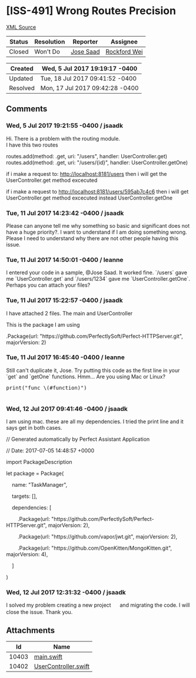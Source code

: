 # [ISS-491] Wrong Routes Precision

[XML Source](../xml/ISS-491.xml)
<p></p>





Status|Resolution|Reporter|Assignee
------|----------|--------|--------
Closed|Won't Do|[Jose Saad](jsaadk)|[Rockford Wei]($rocky)





Created|Wed, 5 Jul 2017 19:19:17 -0400
-------|--------------
Updated|Tue, 18 Jul 2017 09:41:52 -0400
Resolved|Mon, 17 Jul 2017 09:42:28 -0400


## Comments




### Wed, 5 Jul 2017 19:21:55 -0400 / jsaadk 

<p><p>Hi. There is a problem with the routing module.<br/>
 I have this two routes</p>

<p>routes.add(method: .get, uri: "/users", handler: UserController.get)<br/>
 routes.add(method: .get, uri: "/users/{id}", handler: UserController.getOne)</p>

<p>if i make a request to: <a href="http://localhost:8181/users" class="external-link" rel="nofollow">http://localhost:8181/users</a> then i will get the UserController.get method excecuted</p>

<p>if i make a request to <a href="http://localhost:8181/users/595ab7c4c6" class="external-link" rel="nofollow">http://localhost:8181/users/595ab7c4c6</a> then i will get UserController.get method excecuted instead UserController.getOne</p></p>


### Tue, 11 Jul 2017 14:23:42 -0400 / jsaadk 

<p><p>Please can anyone tell me why something so basic and significant does not have a huge priority?. I want to understand if I am doing something wrong. Please I need to understand why there are not other people having this issue.</p></p>


### Tue, 11 Jul 2017 14:50:01 -0400 / leanne 

<p><p>I entered your code in a sample, @Jose Saad. It worked fine. `/users` gave me `UserController.get` and `/users/1234` gave me `UserController.getOne`. Perhaps you can attach your files?</p></p>


### Tue, 11 Jul 2017 15:22:57 -0400 / jsaadk 

<p><p>I have attached 2 files. The main and UserController</p>

<p>This is the package I am using  </p>

<p>.Package(url: "https://github.com/PerfectlySoft/Perfect-HTTPServer.git", majorVersion: 2)</p></p>


### Tue, 11 Jul 2017 16:45:40 -0400 / leanne 

<p><p>Still can't duplicate it, Jose. Try putting this code as the first line in your `get` and `getOne` functions. Hmm... Are you using Mac or Linux?</p>
<div class="code panel" style="border-width: 1px;"><div class="codeContent panelContent">
<pre class="code-java">print(<span class="code-quote">"func \(#function)"</span>)

</pre>
</div></div></p>


### Wed, 12 Jul 2017 09:41:46 -0400 / jsaadk 

<p><p>I am using mac. these are all my dependencies. I tried the print line and it says get in both cases.</p>

<p>// Generated automatically by Perfect Assistant Application</p>

<p>// Date: 2017-07-05 14:48:57 +0000</p>

<p>import PackageDescription</p>

<p>let package = Package(</p>

<p>    name: "TaskManager",</p>

<p>    targets: [],</p>

<p>    dependencies: [</p>

<p>        .Package(url: "https://github.com/PerfectlySoft/Perfect-HTTPServer.git", majorVersion: 2),</p>

<p>        .Package(url: "https://github.com/vapor/jwt.git", majorVersion: 2),</p>

<p>        .Package(url: "https://github.com/OpenKitten/MongoKitten.git", majorVersion: 4),</p>

<p>    ]</p>

<p>)</p></p>


### Wed, 12 Jul 2017 12:31:32 -0400 / jsaadk 

<p><p>I solved my problem creating a new project <img class="emoticon" src="http://jira.perfect.org:8080/images/icons/emoticons/sad.png" height="16" width="16" align="absmiddle" alt="" border="0"/> and migrating the code. I will close the issue. Thank you.</p></p>

## Attachments





Id|Name
------|------------
10403|[main.swift](../attachment/10403/main.swift)
10402|[UserController.swift](../attachment/10402/UserController.swift)

